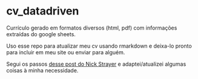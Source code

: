 # cv_datadriven

Currículo gerado em formatos diversos (html, pdf) com informações extraídas do google sheets.

Uso esse repo para atualizar meu cv usando rmarkdown e deixa-lo pronto para incluir em meu site ou enviar para alguém.

Segui os passos [desse post do Nick Strayer](https://medium.com/@darwin.cubi/how-to-create-a-cv-with-rmarkdown-awesome-cv-and-google-sheets-7e9a05815f63) e adaptei/atualizei algumas coisas à minha necessidade.

